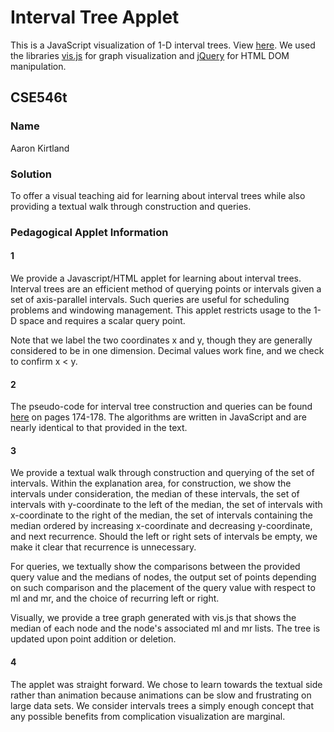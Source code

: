 # Interval Tree Applet

This is a JavaScript visualization of 1-D interval trees. View [here](https://aaronkirtland.com/interval-tree-applet/). We used the libraries [vis.js](http://visjs.org/) for graph visualization and [jQuery](https://jquery.com/) for HTML DOM manipulation.

## CSE546t

### Name

Aaron Kirtland

### Solution

To offer a visual teaching aid for learning about interval trees while also providing a textual walk through construction and queries.

### Pedagogical Applet Information

#### 1

We provide a Javascript/HTML applet for learning about interval trees. Interval trees are an efficient method of querying points or intervals given a set of axis-parallel intervals. Such queries are useful for scheduling problems and windowing management. This applet restricts usage to the 1-D space and requires a scalar query point.

Note that we label the two coordinates x and y, though they are generally considered to be in one dimension. Decimal values work fine, and we check to confirm x < y.

#### 2

The pseudo-code for interval tree construction and queries can be found [here](http://www.cs.umd.edu/class/fall2016/cmsc754/Lects/cmsc754-fall16-lects.pdf) on pages 174-178. The algorithms are written in JavaScript and are nearly identical to that provided in the text.

#### 3

We provide a textual walk through construction and querying of the set of intervals. Within the explanation area, for construction, we show the intervals under consideration, the median of these intervals, the set of intervals with y-coordinate to the left of the median, the set of intervals with x-coordinate to the right of the median, the set of intervals containing the median ordered by increasing x-coordinate and decreasing y-coordinate, and next recurrence. Should the left or right sets of intervals be empty, we make it clear that recurrence is unnecessary.

For queries, we textually show the comparisons between the provided query value and the medians of nodes, the output set of points depending on such comparison and the placement of the query value with respect to ml and mr, and the choice of recurring left or right.

Visually, we provide a tree graph generated with vis.js that shows the median of each node and the node's associated ml and mr lists. The tree is updated upon point addition or deletion.

#### 4

The applet was straight forward. We chose to learn towards the textual side rather than animation because animations can be slow and frustrating on large data sets. We consider intervals trees a simply enough concept that any possible benefits from complication visualization are marginal.
